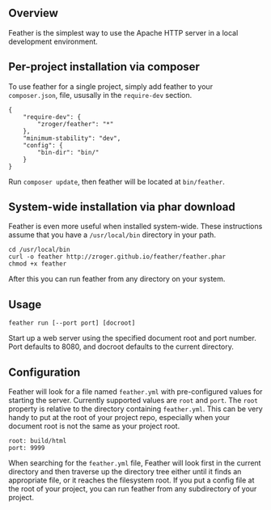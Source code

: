 ## Overview

Feather is the simplest way to use the Apache HTTP server in a local development
environment.

## Per-project installation via composer

To use feather for a single project, simply add feather to your `composer.json`,
file, ususally in the `require-dev` section.

```
{
    "require-dev": {
        "zroger/feather": "*"
    },
    "minimum-stability": "dev",
    "config": {
        "bin-dir": "bin/"
    }
}
```

Run `composer update`, then feather will be located at `bin/feather`.


## System-wide installation via phar download

Feather is even more useful when installed system-wide.  These instructions assume
that you have a `/usr/local/bin` directory in your path.

```
cd /usr/local/bin
curl -o feather http://zroger.github.io/feather/feather.phar
chmod +x feather
```

After this you can run feather from any directory on your system.

## Usage

```
feather run [--port port] [docroot]
```

Start up a web server using the specified document root and port number.  Port
defaults to 8080, and docroot defaults to the current directory.

## Configuration

Feather will look for a file named `feather.yml` with pre-configured values for
starting the server.  Currently supported values are `root` and `port`.  The
`root` property is relative to the directory containing `feather.yml`.  This
can be very handy to put at the root of your project repo, especially when your
document root is not the same as your project root.

```
root: build/html
port: 9999
```

When searching for the `feather.yml` file, Feather will look first in the
current directory and then traverse up the directory tree either until it finds
an appropriate file, or it reaches the filesystem root.  If you put a config
file at the root of your project, you can run feather from any subdirectory of
your project.
